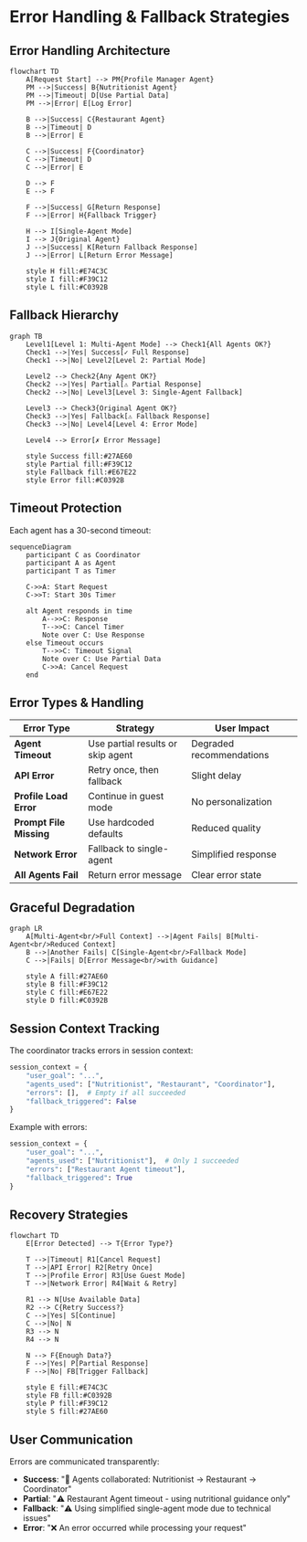 # Error Handling & Fallback Strategies

## Error Handling Architecture

```mermaid
flowchart TD
    A[Request Start] --> PM{Profile Manager Agent}
    PM -->|Success| B{Nutritionist Agent}
    PM -->|Timeout| D[Use Partial Data]
    PM -->|Error| E[Log Error]
    
    B -->|Success| C{Restaurant Agent}
    B -->|Timeout| D
    B -->|Error| E
    
    C -->|Success| F{Coordinator}
    C -->|Timeout| D
    C -->|Error| E
    
    D --> F
    E --> F
    
    F -->|Success| G[Return Response]
    F -->|Error| H{Fallback Trigger}
    
    H --> I[Single-Agent Mode]
    I --> J{Original Agent}
    J -->|Success| K[Return Fallback Response]
    J -->|Error| L[Return Error Message]
    
    style H fill:#E74C3C
    style I fill:#F39C12
    style L fill:#C0392B
```

## Fallback Hierarchy

```mermaid
graph TB
    Level1[Level 1: Multi-Agent Mode] --> Check1{All Agents OK?}
    Check1 -->|Yes| Success[✓ Full Response]
    Check1 -->|No| Level2[Level 2: Partial Mode]
    
    Level2 --> Check2{Any Agent OK?}
    Check2 -->|Yes| Partial[⚠ Partial Response]
    Check2 -->|No| Level3[Level 3: Single-Agent Fallback]
    
    Level3 --> Check3{Original Agent OK?}
    Check3 -->|Yes| Fallback[⚠ Fallback Response]
    Check3 -->|No| Level4[Level 4: Error Mode]
    
    Level4 --> Error[✗ Error Message]
    
    style Success fill:#27AE60
    style Partial fill:#F39C12
    style Fallback fill:#E67E22
    style Error fill:#C0392B
```

## Timeout Protection

Each agent has a 30-second timeout:

```mermaid
sequenceDiagram
    participant C as Coordinator
    participant A as Agent
    participant T as Timer
    
    C->>A: Start Request
    C->>T: Start 30s Timer
    
    alt Agent responds in time
        A-->>C: Response
        T-->>C: Cancel Timer
        Note over C: Use Response
    else Timeout occurs
        T-->>C: Timeout Signal
        Note over C: Use Partial Data
        C->>A: Cancel Request
    end
```

## Error Types & Handling

| Error Type | Strategy | User Impact |
|------------|----------|-------------|
| **Agent Timeout** | Use partial results or skip agent | Degraded recommendations |
| **API Error** | Retry once, then fallback | Slight delay |
| **Profile Load Error** | Continue in guest mode | No personalization |
| **Prompt File Missing** | Use hardcoded defaults | Reduced quality |
| **Network Error** | Fallback to single-agent | Simplified response |
| **All Agents Fail** | Return error message | Clear error state |

## Graceful Degradation

```mermaid
graph LR
    A[Multi-Agent<br/>Full Context] -->|Agent Fails| B[Multi-Agent<br/>Reduced Context]
    B -->|Another Fails| C[Single-Agent<br/>Fallback Mode]
    C -->|Fails| D[Error Message<br/>with Guidance]
    
    style A fill:#27AE60
    style B fill:#F39C12
    style C fill:#E67E22
    style D fill:#C0392B
```

## Session Context Tracking

The coordinator tracks errors in session context:

```python
session_context = {
    "user_goal": "...",
    "agents_used": ["Nutritionist", "Restaurant", "Coordinator"],
    "errors": [],  # Empty if all succeeded
    "fallback_triggered": False
}
```

Example with errors:

```python
session_context = {
    "user_goal": "...",
    "agents_used": ["Nutritionist"],  # Only 1 succeeded
    "errors": ["Restaurant Agent timeout"],
    "fallback_triggered": True
}
```

## Recovery Strategies

```mermaid
flowchart TD
    E[Error Detected] --> T{Error Type?}
    
    T -->|Timeout| R1[Cancel Request]
    T -->|API Error| R2[Retry Once]
    T -->|Profile Error| R3[Use Guest Mode]
    T -->|Network Error| R4[Wait & Retry]
    
    R1 --> N[Use Available Data]
    R2 --> C{Retry Success?}
    C -->|Yes| S[Continue]
    C -->|No| N
    R3 --> N
    R4 --> N
    
    N --> F{Enough Data?}
    F -->|Yes| P[Partial Response]
    F -->|No| FB[Trigger Fallback]
    
    style E fill:#E74C3C
    style FB fill:#C0392B
    style P fill:#F39C12
    style S fill:#27AE60
```

## User Communication

Errors are communicated transparently:

- **Success**: "🤝 Agents collaborated: Nutritionist → Restaurant → Coordinator"
- **Partial**: "⚠️ Restaurant Agent timeout - using nutritional guidance only"
- **Fallback**: "⚠️ Using simplified single-agent mode due to technical issues"
- **Error**: "❌ An error occurred while processing your request"

